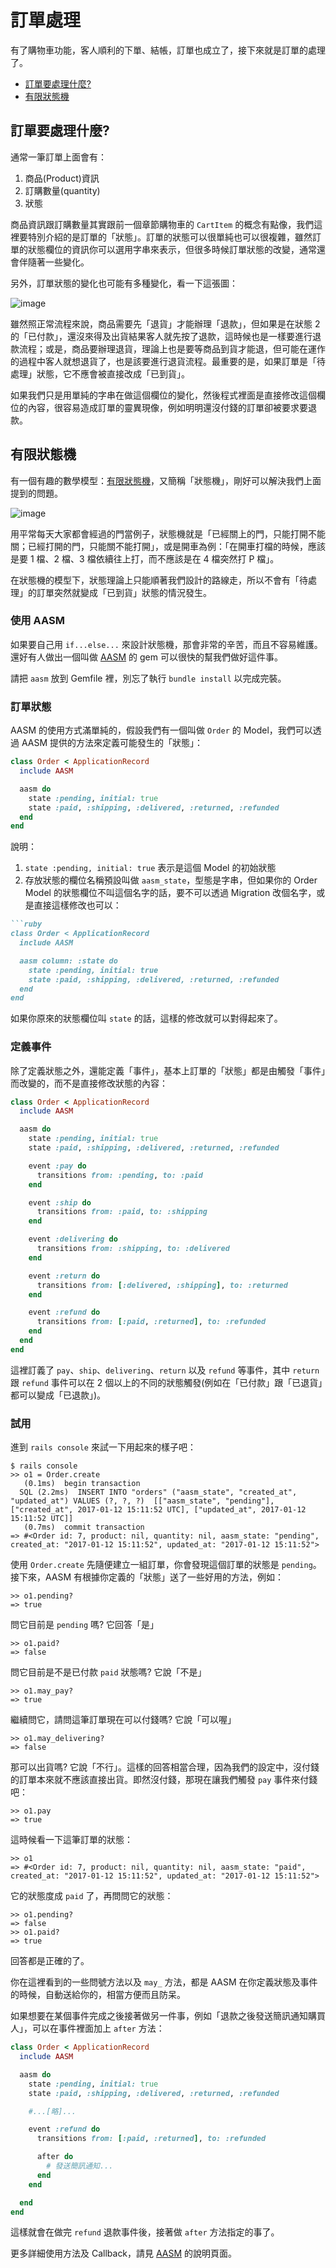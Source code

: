 # 訂單處理

有了購物車功能，客人順利的下單、結帳，訂單也成立了，接下來就是訂單的處理了。

- [訂單要處理什麼?](#what-order-do)
- [有限狀態機](#state-machine)

## <a name="what-order-do"></a>訂單要處理什麼?

通常一筆訂單上面會有：

1. 商品(Product)資訊
2. 訂購數量(quantity)
3. 狀態

商品資訊跟訂購數量其實跟前一個章節購物車的 `CartItem` 的概念有點像，我們這裡要特別介紹的是訂單的「狀態」。訂單的狀態可以很單純也可以很複雜，雖然訂單的狀態欄位的資訊你可以選用字串來表示，但很多時候訂單狀態的改變，通常還會伴隨著一些變化。

另外，訂單狀態的變化也可能有多種變化，看一下這張圖：

![image](images/chapter27/state-machine.png)

雖然照正常流程來說，商品需要先「退貨」才能辦理「退款」，但如果是在狀態 2 的「已付款」，還沒來得及出貨結果客人就先按了退款，這時候也是一樣要進行退款流程；或是，商品要辦理退貨，理論上也是要等商品到貨才能退，但可能在運作的過程中客人就想退貨了，也是該要進行退貨流程。最重要的是，如果訂單是「待處理」狀態，它不應會被直接改成「已到貨」。

如果我們只是用單純的字串在做這個欄位的變化，然後程式裡面是直接修改這個欄位的內容，很容易造成訂單的靈異現像，例如明明還沒付錢的訂單卻被要求要退款。

## <a name="state-machine"></a>有限狀態機

有一個有趣的數學模型：[有限狀態機](https://zh.wikipedia.org/wiki/%E6%9C%89%E9%99%90%E7%8A%B6%E6%80%81%E6%9C%BA)，又簡稱「狀態機」，剛好可以解決我們上面提到的問題。

![image](images/chapter27/fsm.png)

用平常每天大家都會經過的門當例子，狀態機就是「已經關上的門，只能打開不能關；已經打開的門，只能關不能打開」，或是開車為例：「在開車打檔的時候，應該是要 1 檔、2 檔、3 檔依續往上打，而不應該是在 4 檔突然打 P 檔」。

在狀態機的模型下，狀態理論上只能順著我們設計的路線走，所以不會有「待處理」的訂單突然就變成「已到貨」狀態的情況發生。

### 使用 AASM

如果要自己用 `if...else...` 來設計狀態機，那會非常的辛苦，而且不容易維護。還好有人做出一個叫做 [AASM](https://github.com/aasm/aasm) 的 gem 可以很快的幫我們做好這件事。

請把 `aasm` 放到 Gemfile 裡，別忘了執行 `bundle install` 以完成完裝。

### 訂單狀態

AASM 的使用方式滿單純的，假設我們有一個叫做 `Order` 的 Model，我們可以透過 AASM 提供的方法來定義可能發生的「狀態」：

```ruby
class Order < ApplicationRecord
  include AASM

  aasm do
    state :pending, initial: true
    state :paid, :shipping, :delivered, :returned, :refunded
  end
end
```

說明：

1. `state :pending, initial: true` 表示是這個 Model 的初始狀態
2. 存放狀態的欄位名稱預設叫做 `aasm_state`，型態是字串，但如果你的 Order Model 的狀態欄位不叫這個名字的話，要不可以透過 Migration 改個名字，或是直接這樣修改也可以：

```ruby
```ruby
class Order < ApplicationRecord
  include AASM

  aasm column: :state do
    state :pending, initial: true
    state :paid, :shipping, :delivered, :returned, :refunded
  end
end
```

如果你原來的狀態欄位叫 `state` 的話，這樣的修改就可以對得起來了。

### 定義事件

除了定義狀態之外，還能定義「事件」，基本上訂單的「狀態」都是由觸發「事件」而改變的，而不是直接修改狀態的內容：

```ruby
class Order < ApplicationRecord
  include AASM

  aasm do
    state :pending, initial: true
    state :paid, :shipping, :delivered, :returned, :refunded

    event :pay do
      transitions from: :pending, to: :paid
    end

    event :ship do
      transitions from: :paid, to: :shipping
    end

    event :delivering do
      transitions from: :shipping, to: :delivered
    end

    event :return do
      transitions from: [:delivered, :shipping], to: :returned
    end

    event :refund do
      transitions from: [:paid, :returned], to: :refunded
    end
  end
end
```

這裡訂義了 `pay`、`ship`、`delivering`、`return` 以及 `refund` 等事件，其中 `return` 跟 `refund` 事件可以在 2 個以上的不同的狀態觸發(例如在「已付款」跟「已退貨」都可以變成「已退款」)。

### 試用

進到 `rails console` 來試一下用起來的樣子吧：

    $ rails console
    >> o1 = Order.create
       (0.1ms)  begin transaction
      SQL (2.2ms)  INSERT INTO "orders" ("aasm_state", "created_at", "updated_at") VALUES (?, ?, ?)  [["aasm_state", "pending"], ["created_at", 2017-01-12 15:11:52 UTC], ["updated_at", 2017-01-12 15:11:52 UTC]]
       (0.7ms)  commit transaction
    => #<Order id: 7, product: nil, quantity: nil, aasm_state: "pending", created_at: "2017-01-12 15:11:52", updated_at: "2017-01-12 15:11:52">

使用 `Order.create` 先隨便建立一組訂單，你會發現這個訂單的狀態是 `pending`。接下來，AASM 有根據你定義的「狀態」送了一些好用的方法，例如：

    >> o1.pending?
    => true

問它目前是 `pending` 嗎? 它回答「是」

    >> o1.paid?
    => false

問它目前是不是已付款 `paid` 狀態嗎? 它說「不是」

    >> o1.may_pay?
    => true

繼續問它，請問這筆訂單現在可以付錢嗎? 它說「可以喔」

    >> o1.may_delivering?
    => false

那可以出貨嗎? 它說「不行」。這樣的回答相當合理，因為我們的設定中，沒付錢的訂單本來就不應該直接出貨。即然沒付錢，那現在讓我們觸發 `pay` 事件來付錢吧：

    >> o1.pay
    => true

這時候看一下這筆訂單的狀態：

    >> o1
    => #<Order id: 7, product: nil, quantity: nil, aasm_state: "paid", created_at: "2017-01-12 15:11:52", updated_at: "2017-01-12 15:11:52">

它的狀態度成 `paid` 了，再問問它的狀態：

    >> o1.pending?
    => false
    >> o1.paid?
    => true

回答都是正確的了。

你在這裡看到的一些問號方法以及 `may_` 方法，都是 AASM 在你定義狀態及事件的時候，自動送給你的，相當方便而且防呆。

如果想要在某個事件完成之後接著做另一件事，例如「退款之後發送簡訊通知購買人」，可以在事件裡面加上 `after` 方法：

```ruby
class Order < ApplicationRecord
  include AASM

  aasm do
    state :pending, initial: true
    state :paid, :shipping, :delivered, :returned, :refunded

    #...[略]...

    event :refund do
      transitions from: [:paid, :returned], to: :refunded

      after do
        # 發送簡訊通知...
      end
    end

  end
end
```

這樣就會在做完 `refund` 退款事件後，接著做 `after` 方法指定的事了。

更多詳細使用方法及 Callback，請見 [AASM](https://github.com/aasm/aasm) 的說明頁面。

